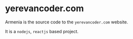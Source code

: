 yerevancoder.com
================

Armenia is the source code to the `yerevancoder.com` website.

It is a `nodejs`, `reactjs` based project.

